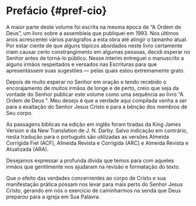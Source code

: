 # Prefácio {#pref-cio}

A maior parte deste volume foi escrita na mesma época de “A Ordem de Deus”, um livro sobre a assembleia que publiquei em 1993\. Nos últimos anos acrescentei vários parágrafos a esta obra até atingir o tamanho atual. Por estar ciente de que alguns tópicos abordados neste livro certamente iriam causar certo constrangimento em algumas pessoas, decidi esperar no Senhor antes de torná-lo público. Nesse ínterim entreguei o manuscrito a alguns irmãos respeitados e versados nas Escrituras para que apresentassem suas sugestões — pelas quais estou extremamente grato.

Depois de muito esperar no Senhor em oração e tendo recebido o encorajamento de muitos irmãos de longe e de perto, creio que seja da vontade do Senhor publicar este volume como uma sequência ao livro “A Ordem de Deus ”. Meu desejo é que a verdade aqui compilada venha a ser para a exaltação do Senhor Jesus Cristo e para a bênção dos membros de Seu corpo.

As passagens bíblicas na edição em inglês foram tiradas da King James Version e da New Translation de J. N. Darby. Salvo indicação em contrário, nesta tradução para o português são utilizadas as versões Almeida Corrigida Fiel (ACF), Almeida Revista e Corrigida (ARC) e Almeida Revista e Atualizada (ARA).

Desejamos expressar a profunda dívida que temos para com aqueles irmãos que gentilmente nos ajudaram na revisão e formatação do texto.

Que o efeito das verdades concernentes ao corpo de Cristo e sua manifestação prática possam nos levar para mais perto do Senhor Jesus Cristo, gerando em nós o exercício de caminharmos na senda que Deus preparou para a igreja em Sua Palavra.